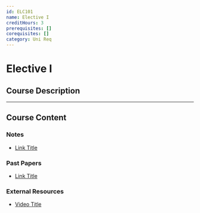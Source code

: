 ```yaml
---
id: ELC101
name: Elective I
creditHours: 3
prerequisites: []
corequisites: []
category: Uni Req
---
```


# Elective I

## Course Description
<Description>

---

## Course Content

### Notes
- [Link Title](https://link.com)

### Past Papers
- [Link Title](https://link.com)

### External Resources
- [Video Title](https://link.com)
